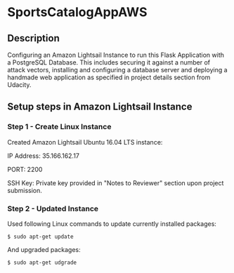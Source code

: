 # SportsCatalogAppAWS
## Description
Configuring an Amazon Lightsail Instance to run this Flask Application with a PostgreSQL Database. This includes securing it against a number of attack vectors, installing and configuring a database server and deploying a handmade web application as specified in project details section from Udacity.

## Setup steps in Amazon Lightsail Instance
### Step 1 - Create Linux Instance
Created Amazon Lightsail Ubuntu 16.04 LTS instance:

IP Address: 35.166.162.17

PORT: 2200

SSH Key: Private key provided in "Notes to Reviewer" section upon project submission.

### Step 2 - Updated Instance
Used following Linux commands to update currently installed packages:

```linux
$ sudo apt-get update
```

And upgraded packages:

```linux
$ sudo apt-get udgrade
```

